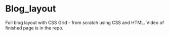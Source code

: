 # Blog_layout
Full blog layout with CSS Grid - from scratch using CSS and HTML. Video of finished page is in the repo.
